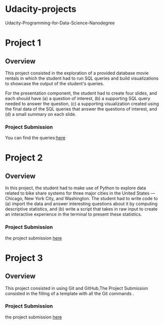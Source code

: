 # Udacity-projects
Udacity-Programming-for-Data-Science-Nanodegree
<!DOCTYPE html>
<html>
<head>
</head>
<body>

<h1>Project 1</h1>
<h2>Overview</h2>
<p>This project consisted in the exploration of a provided database movie rentals in which the student had to run SQL queries and build visualizations to showcase the output of the student's queries.

For the presentation component, the student had to create four slides, and each should have (a) a question of interest, (b) a supporting SQL query needed to answer the question, (c) a supporting visualization created using the final data of the SQL queries that answer the questions of interest, and (d) a small summary on each slide.</p>
<h3>Project Submission</h3>
<p>You can find the queries:<a href="https://github.com/hebaanas89/Udacity-Programming-for-Data-Science-Nanodegree01/tree/master/PROJECT1-SQL">here</a></p>



<h1>Project 2</h1>
<h2>Overview</h2>
<p>In this project, the student had to make use of Python to explore data related to bike share systems for three major cities in the United States — Chicago, New York City, and Washington. The student had to write code to (a) import the data and answer interesting questions about it by computing descriptive statistics, and (b) write a script that takes in raw input to create an interactive experience in the terminal to present these statistics.</p>
<h3>Project Submission</h3>
<p>the project submission <a href="https://github.com/hebaanas89/Udacity-Programming-for-Data-Science-Nanodegree01/tree/master/project-2-python">here</a></p>



<h1>Project 3</h1>
<h2>Overview</h2>
<p>This project consisted in using Git and GitHub,The Project Submission consisted in the filling of a template with all the Git commands .</p>
<h3>Project Submission</h3>
<p>the project submission <a href="https://github.com/hebaanas89/Udacity-Programming-for-Data-Science-Nanodegree01/tree/master/project-3-github">here</a> </p>
</body>
</html>
